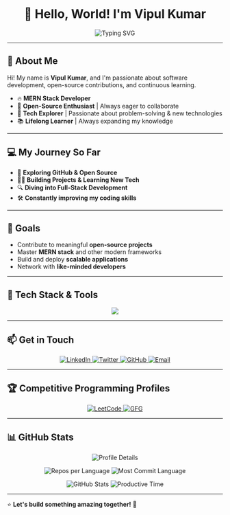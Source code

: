 <h1 align="center">🚀 Hello, World! I'm Vipul Kumar</h1>

<p align="center">
  <img src="https://readme-typing-svg.herokuapp.com?font=Fira+Code&size=22&pause=1000&color=F7B500&center=true&vCenter=true&width=435&lines=🔥P̳̿͟͞a̳̿͟͞s̳̿͟͞s̳̿͟͞i̳̿͟͞o̳̿͟͞n̳̿͟͞a̳̿͟͞t̳̿͟͞e̳̿͟͞+M̳̿͟͞E̳̿͟͞R̳̿͟͞N̳̿͟͞+S̳̿͟͞t̳̿͟͞a̳̿͟͞c̳̿͟͞k̳̿͟͞+D̳̿͟͞e̳̿͟͞v̳̿͟͞e̳̿͟͞l̳̿͟͞o̳̿͟͞p̳̿͟͞e̳̿͟͞r̳̿͟͞;🤝🅾🅿🅴🅽+🆂🅾🆄🆁🅲🅴+🅴🅽🆃🅷🆄🆂🅸🅰🆂🆃;✌🎯𝓣𝓮𝓬𝓱+𝓔𝔁𝓹𝓵𝓸𝓻𝓮𝓻✌;📚L̳̿͟͞i̳̿͟͞f̳̿͟͞e̳̿͟͞l̳̿͟͞o̳̿͟͞n̳̿͟͞g̳̿͟͞+L̳̿͟͞e̳̿͟͞a̳̿͟͞r̳̿͟͞n̳̿͟͞e̳̿͟͞r̳̿͟͞;" alt="Typing SVG" />
</p>

---

## 🌟 About Me

Hi! My name is **Vipul Kumar**, and I'm passionate about software development, open-source contributions, and continuous learning.

- 🔥 **MERN Stack Developer**
- 🤝 **Open-Source Enthusiast** | Always eager to collaborate
- 🎯 **Tech Explorer** | Passionate about problem-solving & new technologies
- 📚 **Lifelong Learner** | Always expanding my knowledge

---

## 💻 My Journey So Far

- 🚀 **Exploring GitHub & Open Source**
- 👨‍💻 **Building Projects & Learning New Tech**
- 🔍 **Diving into Full-Stack Development**
- 🛠 **Constantly improving my coding skills**

---

## 🎯 Goals

- Contribute to meaningful **open-source projects**
- Master **MERN stack** and other modern frameworks
- Build and deploy **scalable applications**
- Network with **like-minded developers**

---

## 🚀 Tech Stack & Tools

<p align="center">
  <img src="https://skillicons.dev/icons?i=html,css,js,ts,react,redux,nextjs,nodejs,express,mongodb,postgresql,tailwind,bootstrap,git,github,linux,c,cpp,java,python" />
</p>

---

## 📫 Get in Touch

<p align="center">
  <a href="https://linkedin.com/in/vip-coder">
    <img src="https://img.shields.io/badge/LinkedIn-blue?style=for-the-badge&logo=linkedin" alt="LinkedIn" />
  </a>
  <a href="https://twitter.com/vip_coder">
    <img src="https://img.shields.io/badge/Twitter-white?style=for-the-badge&logo=twitter" alt="Twitter" />
  </a>
  <a href="https://github.com/vip-coder1">
    <img src="https://img.shields.io/badge/GitHub-grey?style=for-the-badge&logo=github" alt="GitHub" />
  </a>
  <a href="mailto:vipulmth1@gmail.com">
    <img src="https://img.shields.io/badge/Gmail-red?style=for-the-badge&logo=gmail" alt="Email" />
  </a>
</p>

---

## 🏆 Competitive Programming Profiles

<p align="center">
  <a href="https://leetcode.com/vip-coder" target="_blank">
    <img src="https://img.shields.io/badge/LeetCode-black?style=for-the-badge&logo=leetcode" alt="LeetCode" />
  </a>
  <a href="https://auth.geeksforgeeks.org/user/vipulzii8" target="_blank">
    <img src="https://img.shields.io/badge/GFG-green?style=for-the-badge&logo=geeksforgeeks" alt="GFG" />
  </a>
</p>

---

## 📊 GitHub Stats

<p align="center">
  <img src="http://github-profile-summary-cards.vercel.app/api/cards/profile-details?username=vip-coder1&theme=apprentice" alt="Profile Details" />
</p>

<p align="center">
  <img src="http://github-profile-summary-cards.vercel.app/api/cards/repos-per-language?username=vip-coder1&theme=apprentice" alt="Repos per Language" />
  <img src="http://github-profile-summary-cards.vercel.app/api/cards/most-commit-language?username=vip-coder1&theme=apprentice" alt="Most Commit Language" />
</p>

<p align="center">
  <img src="http://github-profile-summary-cards.vercel.app/api/cards/stats?username=vip-coder1&theme=apprentice" alt="GitHub Stats" />
  <img src="http://github-profile-summary-cards.vercel.app/api/cards/productive-time?username=vip-coder1&theme=apprentice&utcOffset=8" alt="Productive Time" />
</p>

---

⭐️ **Let's build something amazing together!** 🚀
